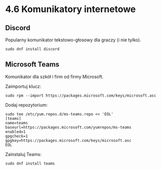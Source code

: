 # 4.6 Komunikatory internetowe

## Discord
Popularny komunikator tekstowo-głosowy dla graczy (i nie tylko).
```
sudo dnf install discord
```
## Microsoft Teams
Komunikator dla szkół i firm od firmy Microsoft.

Zaimportuj klucz:
```
sudo rpm --import https://packages.microsoft.com/keys/microsoft.asc
```

Dodaj repozytorium:
```
sudo tee /etc/yum.repos.d/ms-teams.repo << 'EOL'
[teams]
name=teams
baseurl=https://packages.microsoft.com/yumrepos/ms-teams
enabled=1
gpgcheck=1
gpgkey=https://packages.microsoft.com/keys/microsoft.asc
EOL
```

Zainstaluj Teams:
```
sudo dnf install teams
```